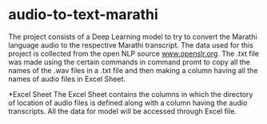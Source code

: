 # audio-to-text-marathi
The project consists of a Deep Learning model to try to convert the Marathi language audio to the respective Marathi transcript. The data used for this project is collected from the open NLP source www.openslr.org. The .txt file was made using the certain commands in command promt to copy all the names of the .wav files in a .txt file and then making a column having all the names of audio files in Excel Sheet.

*Excel Sheet
The Excel Sheet contains the columns in which the directory of location of audio files is defined along with a column having the audio transcripts. All the data for model will be accessed through Excel file.
